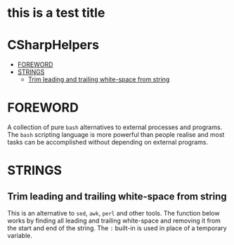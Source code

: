 this is a test title
====
# CSharpHelpers

* [FOREWORD](#foreword)
* [STRINGS](#strings)
    * [Trim leading and trailing white-space from string](#Trim-leading-and-trailing-white-space-from-string)

# FOREWORD

A collection of pure `bash` alternatives to external processes and programs. The `bash` scripting language is more powerful than people realise and most tasks can be accomplished without depending on external programs.

# STRINGS

## Trim leading and trailing white-space from string

This is an alternative to `sed`, `awk`, `perl` and other tools. The
function below works by finding all leading and trailing white-space and
removing it from the start and end of the string. The `:` built-in is used in place of a temporary variable.
